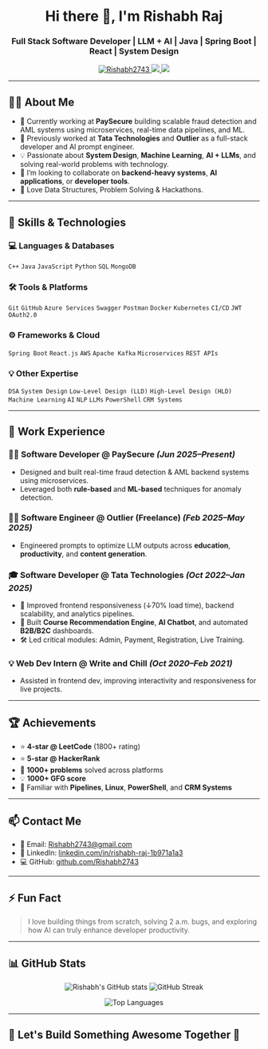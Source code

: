<h1 align="center">Hi there 👋, I'm Rishabh Raj</h1>
<h3 align="center">Full Stack Software Developer | LLM + AI | Java | Spring Boot | React | System Design</h3>

<p align="center">
  <a href="https://github.com/Rishabh2743">
    <img src="https://komarev.com/ghpvc/?username=Rishabh2743&label=Profile%20views&color=0e75b6&style=flat" alt="Rishabh2743" />
  </a>
  <a href="https://www.linkedin.com/in/rishabh-raj-1b971a1a3/">
    <img src="https://img.shields.io/badge/LinkedIn-blue?style=flat&logo=linkedin&label=Connect" />
  </a>
  <a href="mailto: Rishabh2743@gmail.com">
    <img src="https://img.shields.io/badge/Email-red?style=flat&logo=gmail&logoColor=white" />
  </a>
</p>

---

## 🧑‍💻 About Me

- 🔭 Currently working at **PaySecure** building scalable fraud detection and AML systems using microservices, real-time data pipelines, and ML.
- 🌱 Previously worked at **Tata Technologies** and **Outlier** as a full-stack developer and AI prompt engineer.
- 💡 Passionate about **System Design**, **Machine Learning**, **AI + LLMs**, and solving real-world problems with technology.
- 👯 I’m looking to collaborate on **backend-heavy systems**, **AI applications**, or **developer tools**.
- 🧠 Love Data Structures, Problem Solving & Hackathons.

---

## 🚀 Skills & Technologies

### 💻 Languages & Databases
`C++` `Java` `JavaScript` `Python` `SQL` `MongoDB`

### 🛠️ Tools & Platforms
`Git` `GitHub` `Azure Services` `Swagger` `Postman` `Docker` `Kubernetes` `CI/CD` `JWT` `OAuth2.0`

### ⚙️ Frameworks & Cloud
`Spring Boot` `React.js` `AWS` `Apache Kafka` `Microservices` `REST APIs`

### 💡 Other Expertise
`DSA` `System Design` `Low-Level Design (LLD)` `High-Level Design (HLD)`  
`Machine Learning` `AI` `NLP` `LLMs` `PowerShell` `CRM Systems`

---

## 💼 Work Experience

### 👨‍💻 Software Developer @ PaySecure _(Jun 2025–Present)_
- Designed and built real-time fraud detection & AML backend systems using microservices.
- Leveraged both **rule-based** and **ML-based** techniques for anomaly detection.

### 👨‍🔬 Software Engineer @ Outlier (Freelance) _(Feb 2025–May 2025)_
- Engineered prompts to optimize LLM outputs across **education**, **productivity**, and **content generation**.

### 🎓 Software Developer @ Tata Technologies _(Oct 2022–Jan 2025)_
- 🚀 Improved frontend responsiveness (↓70% load time), backend scalability, and analytics pipelines.
- 🧠 Built **Course Recommendation Engine**, **AI Chatbot**, and automated **B2B/B2C** dashboards.
- 🛠️ Led critical modules: Admin, Payment, Registration, Live Training.

### 💡 Web Dev Intern @ Write and Chill _(Oct 2020–Feb 2021)_
- Assisted in frontend dev, improving interactivity and responsiveness for live projects.

---

## 🏆 Achievements

- ⭐ **4-star @ LeetCode** (1800+ rating)
- ⭐ **5-star @ HackerRank**
- 💯 **1000+ problems** solved across platforms
- 💡 **1000+ GFG score**
- 🐧 Familiar with **Pipelines**, **Linux**, **PowerShell**, and **CRM Systems**

---

## 📫 Contact Me

- 📧 Email: [Rishabh2743@gmail.com](mailto:Rishabh2743@gmail.com)
- 🔗 LinkedIn: [linkedin.com/in/rishabh-raj-1b971a1a3](https://www.linkedin.com/in/rishabh-raj-1b971a1a3/)
- 💻 GitHub: [github.com/Rishabh2743](https://github.com/Rishabh2743)

---

## ⚡ Fun Fact

> I love building things from scratch, solving 2 a.m. bugs, and exploring how AI can truly enhance developer productivity.

---

## 📊 GitHub Stats

<p align="center">
  <img src="https://github-readme-stats.vercel.app/api?username=Rishabh2743&show_icons=true&theme=tokyonight" alt="Rishabh's GitHub stats" />
  <img src="https://github-readme-streak-stats.herokuapp.com/?user=Rishabh2743&theme=tokyonight" alt="GitHub Streak" />
</p>

<p align="center">
  <img src="https://github-readme-stats.vercel.app/api/top-langs/?username=Rishabh2743&layout=compact&theme=tokyonight" alt="Top Languages" />
</p>

---

## 🧠 Let's Build Something Awesome Together 🚀

